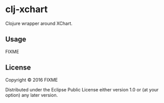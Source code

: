 # clj-xchart

Clojure wrapper around XChart.

## Usage

FIXME

## License

Copyright © 2016 FIXME

Distributed under the Eclipse Public License either version 1.0 or (at
your option) any later version.
